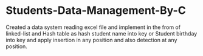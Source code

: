 # Students-Data-Management-By-C
 Created a data system reading excel file and implement in  the from of linked-list  and Hash table as  hash student name into key or Student birthday into key and apply insertion in any position and also detection at any position.
